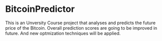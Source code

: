 # BitcoinPredictor
This is an Unversity Course project that analyses and predicts the future price of the Bitcoin. Overall prediction scores are going to be improved in future. And new optmization techniques will be applied.
